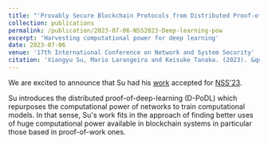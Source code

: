 ```yaml
---
title: "'Provably Secure Blockchain Protocols from Distributed Proof-of-Deep-Learning'  in NSS'23"
collection: publications
permalink: /publication/2023-07-06-NSS2023-Deep-learning-pow
excerpt: 'Harvesting computational power for deep learning'
date: 2023-07-06
venue: '17th International Conference on Network and System Security'
citation: 'Xiangyu Su, Mario Larangeira and Keisuke Tanaka. (2023). &quot;Provably Secure Blockchain Protocols from Distributed Proof-of-Deep-Learning.&quot; <i>NSS 2023</i>.'
---
```


We are excited to announce that Su had his [work](https://eprint.iacr.org/2023/1059) accepted for [NSS'23](https://nss-socialsec2023.cyber.kent.ac.uk/).

Su introduces  the distributed  proof-of-deep-learning (D-PoDL) which repurposes the computational power of networks to train computational models. In that sense, Su's work fits in the approach of finding better uses of huge computational power available in blockchain systems in particular those based in proof-of-work ones.


















